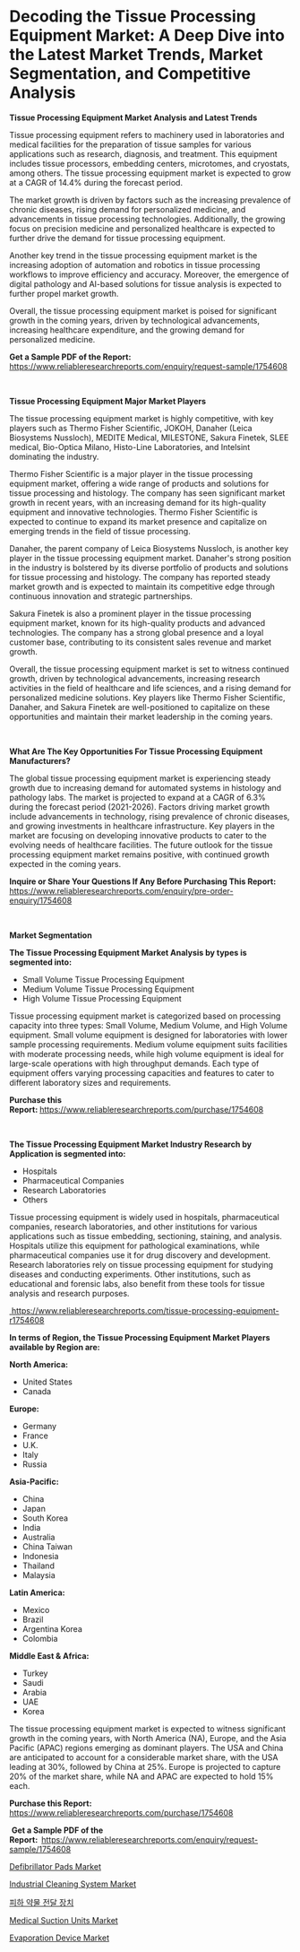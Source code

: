 <p><h1>Decoding the Tissue Processing Equipment Market: A Deep Dive into the Latest Market Trends, Market Segmentation, and Competitive Analysis</h1></p><p><strong>Tissue Processing Equipment Market Analysis and Latest Trends</strong></p>
<p><p>Tissue processing equipment refers to machinery used in laboratories and medical facilities for the preparation of tissue samples for various applications such as research, diagnosis, and treatment. This equipment includes tissue processors, embedding centers, microtomes, and cryostats, among others. The tissue processing equipment market is expected to grow at a CAGR of 14.4% during the forecast period.</p><p>The market growth is driven by factors such as the increasing prevalence of chronic diseases, rising demand for personalized medicine, and advancements in tissue processing technologies. Additionally, the growing focus on precision medicine and personalized healthcare is expected to further drive the demand for tissue processing equipment. </p><p>Another key trend in the tissue processing equipment market is the increasing adoption of automation and robotics in tissue processing workflows to improve efficiency and accuracy. Moreover, the emergence of digital pathology and AI-based solutions for tissue analysis is expected to further propel market growth.</p><p>Overall, the tissue processing equipment market is poised for significant growth in the coming years, driven by technological advancements, increasing healthcare expenditure, and the growing demand for personalized medicine.</p></p>
<p><strong>Get a Sample PDF of the Report:&nbsp;</strong> <a href="https://www.reliableresearchreports.com/enquiry/request-sample/1754608">https://www.reliableresearchreports.com/enquiry/request-sample/1754608</a></p>
<p>&nbsp;</p>
<p><strong>Tissue Processing Equipment Major Market Players</strong></p>
<p><p>The tissue processing equipment market is highly competitive, with key players such as Thermo Fisher Scientific, JOKOH, Danaher (Leica Biosystems Nussloch), MEDITE Medical, MILESTONE, Sakura Finetek, SLEE medical, Bio-Optica Milano, Histo-Line Laboratories, and Intelsint dominating the industry.</p><p>Thermo Fisher Scientific is a major player in the tissue processing equipment market, offering a wide range of products and solutions for tissue processing and histology. The company has seen significant market growth in recent years, with an increasing demand for its high-quality equipment and innovative technologies. Thermo Fisher Scientific is expected to continue to expand its market presence and capitalize on emerging trends in the field of tissue processing.</p><p>Danaher, the parent company of Leica Biosystems Nussloch, is another key player in the tissue processing equipment market. Danaher's strong position in the industry is bolstered by its diverse portfolio of products and solutions for tissue processing and histology. The company has reported steady market growth and is expected to maintain its competitive edge through continuous innovation and strategic partnerships.</p><p>Sakura Finetek is also a prominent player in the tissue processing equipment market, known for its high-quality products and advanced technologies. The company has a strong global presence and a loyal customer base, contributing to its consistent sales revenue and market growth.</p><p>Overall, the tissue processing equipment market is set to witness continued growth, driven by technological advancements, increasing research activities in the field of healthcare and life sciences, and a rising demand for personalized medicine solutions. Key players like Thermo Fisher Scientific, Danaher, and Sakura Finetek are well-positioned to capitalize on these opportunities and maintain their market leadership in the coming years.</p></p>
<p>&nbsp;</p>
<p><strong>What Are The Key Opportunities For Tissue Processing Equipment Manufacturers?</strong></p>
<p><p>The global tissue processing equipment market is experiencing steady growth due to increasing demand for automated systems in histology and pathology labs. The market is projected to expand at a CAGR of 6.3% during the forecast period (2021-2026). Factors driving market growth include advancements in technology, rising prevalence of chronic diseases, and growing investments in healthcare infrastructure. Key players in the market are focusing on developing innovative products to cater to the evolving needs of healthcare facilities. The future outlook for the tissue processing equipment market remains positive, with continued growth expected in the coming years.</p></p>
<p><strong>Inquire or Share Your Questions If Any Before Purchasing This Report:</strong> <a href="https://www.reliableresearchreports.com/enquiry/pre-order-enquiry/1754608">https://www.reliableresearchreports.com/enquiry/pre-order-enquiry/1754608</a></p>
<p>&nbsp;</p>
<p><strong>Market Segmentation</strong></p>
<p><strong>The Tissue Processing Equipment Market Analysis by types is segmented into:</strong></p>
<p><ul><li>Small Volume Tissue Processing Equipment</li><li>Medium Volume Tissue Processing Equipment</li><li>High Volume Tissue Processing Equipment</li></ul></p>
<p><p>Tissue processing equipment market is categorized based on processing capacity into three types: Small Volume, Medium Volume, and High Volume equipment. Small volume equipment is designed for laboratories with lower sample processing requirements. Medium volume equipment suits facilities with moderate processing needs, while high volume equipment is ideal for large-scale operations with high throughput demands. Each type of equipment offers varying processing capacities and features to cater to different laboratory sizes and requirements.</p></p>
<p><strong>Purchase this Report:&nbsp;</strong><a href="https://www.reliableresearchreports.com/purchase/1754608">https://www.reliableresearchreports.com/purchase/1754608</a></p>
<p>&nbsp;</p>
<p><strong>The Tissue Processing Equipment Market Industry Research by Application is segmented into:</strong></p>
<p><ul><li>Hospitals</li><li>Pharmaceutical Companies</li><li>Research Laboratories</li><li>Others</li></ul></p>
<p><p>Tissue processing equipment is widely used in hospitals, pharmaceutical companies, research laboratories, and other institutions for various applications such as tissue embedding, sectioning, staining, and analysis. Hospitals utilize this equipment for pathological examinations, while pharmaceutical companies use it for drug discovery and development. Research laboratories rely on tissue processing equipment for studying diseases and conducting experiments. Other institutions, such as educational and forensic labs, also benefit from these tools for tissue analysis and research purposes.</p></p>
<p><a href="https://www.reliableresearchreports.com/tissue-processing-equipment-r1754608">&nbsp;https://www.reliableresearchreports.com/tissue-processing-equipment-r1754608</a></p>
<p><strong>In terms of Region, the Tissue Processing Equipment Market Players available by Region are:</strong></p>
<p>
    <p> <strong> North America: </strong>
        <ul>
            <li>United States</li>
            <li>Canada</li>
        </ul>
        </p> 
    <p> <strong> Europe: </strong>
        <ul>
            <li>Germany</li>
            <li>France</li>
            <li>U.K.</li>
            <li>Italy</li>
            <li>Russia</li>
        </ul>
        </p> 
    <p> <strong> Asia-Pacific: </strong>
        <ul>
            <li>China</li>
            <li>Japan</li>
            <li>South Korea</li>
            <li>India</li>
            <li>Australia</li>
            <li>China Taiwan</li>
            <li>Indonesia</li>
            <li>Thailand</li>
            <li>Malaysia</li>
        </ul>
        </p> 
    <p> <strong> Latin America: </strong>
        <ul>
            <li>Mexico</li>
            <li>Brazil</li>
            <li>Argentina Korea</li>
            <li>Colombia</li>
        </ul>
        </p> 
    <p> <strong> Middle East & Africa: </strong>
        <ul>
            <li>Turkey</li>
            <li>Saudi</li>
            <li>Arabia</li>
            <li>UAE</li>
            <li>Korea</li>
        </ul>
    </p>
    </p>
<p><p>The tissue processing equipment market is expected to witness significant growth in the coming years, with North America (NA), Europe, and the Asia Pacific (APAC) regions emerging as dominant players. The USA and China are anticipated to account for a considerable market share, with the USA leading at 30%, followed by China at 25%. Europe is projected to capture 20% of the market share, while NA and APAC are expected to hold 15% each.</p></p>
<p><strong>Purchase this Report: </strong><a href="https://www.reliableresearchreports.com/purchase/1754608">https://www.reliableresearchreports.com/purchase/1754608</a></p>
<p>&nbsp;<strong>Get a Sample PDF of the Report:&nbsp;&nbsp;</strong><a href="https://www.reliableresearchreports.com/enquiry/request-sample/1754608">https://www.reliableresearchreports.com/enquiry/request-sample/1754608</a></p>
<p><strong></strong></p>
<p><p><a href="https://www.linkedin.com/pulse/defibrillator-pads-market-key-successful-business-strategy-wgpce?trackingId=T4QztlBr8xNZiSZsFm5yLA%3D%3D">Defibrillator Pads Market</a></p><p><a href="https://github.com/tamvrosiya/Market-Research-Report-List-3/blob/main/industrial-cleaning-system-market.md">Industrial Cleaning System Market</a></p><p><a href="https://github.com/PhilToryphy7876567/Market-Research-Report-List-1/blob/main/518819127536.md">피하 약물 전달 장치</a></p><p><a href="https://www.linkedin.com/pulse/medical-suction-units-market-exploring-share-trends-future-jzbge?trackingId=%2Br5nRQjsZIes65oOXUR0MQ%3D%3D">Medical Suction Units Market</a></p><p><a href="https://github.com/pizolina/Market-Research-Report-List-4/blob/main/evaporation-device-market.md">Evaporation Device Market</a></p></p>